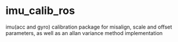 # imu_calib_ros
imu(acc and gyro) calibration package for misalign, scale and offset parameters, as well as  an allan variance method implementation
